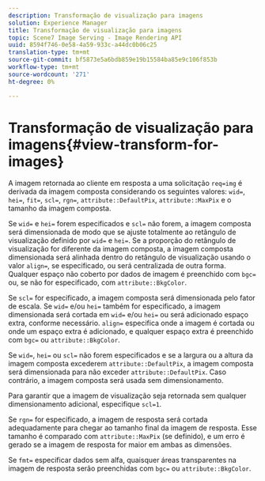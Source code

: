 ```yaml
---
description: Transformação de visualização para imagens
solution: Experience Manager
title: Transformação de visualização para imagens
topic: Scene7 Image Serving - Image Rendering API
uuid: 8594f746-0e58-4a59-933c-a44dc0b06c25
translation-type: tm+mt
source-git-commit: bf5873e5a6bdb859e19b15584ba85e9c106f853b
workflow-type: tm+mt
source-wordcount: '271'
ht-degree: 0%

---
```



# Transformação de visualização para imagens{#view-transform-for-images}

A imagem retornada ao cliente em resposta a uma solicitação `req=img` é derivada da imagem composta considerando os seguintes valores: `wid=`, `hei=`, `fit=`, `scl=`, `rgn=`, `attribute::DefaultPix`, `attribute::MaxPix` e o tamanho da imagem composta.

Se `wid=` e `hei=` forem especificados e `scl=` não forem, a imagem composta será dimensionada de modo que se ajuste totalmente ao retângulo de visualização definido por `wid=` e `hei=`. Se a proporção do retângulo de visualização for diferente da imagem composta, a imagem composta dimensionada será alinhada dentro do retângulo de visualização usando o valor `align=`, se especificado, ou será centralizada de outra forma. Qualquer espaço não coberto por dados de imagem é preenchido com `bgc=` ou, se não for especificado, com `attribute::BkgColor`.

Se `scl=` for especificado, a imagem composta será dimensionada pelo fator de escala. Se `wid=` e/ou `hei=` também for especificado, a imagem dimensionada será cortada em `wid=` e/ou `hei=` ou será adicionado espaço extra, conforme necessário. `align=` especifica onde a imagem é cortada ou onde um espaço extra é adicionado, e qualquer espaço extra é preenchido com  `bgc=` ou  `attribute::BkgColor`.

Se `wid=`, `hei=` ou `scl=` não forem especificados e se a largura ou a altura da imagem composta excederem `attribute::DefaultPix`, a imagem composta será dimensionada para não exceder `attribute::DefaultPix`. Caso contrário, a imagem composta será usada sem dimensionamento.

Para garantir que a imagem de visualização seja retornada sem qualquer dimensionamento adicional, especifique `scl=1`.

Se `rgn=` for especificado, a imagem de resposta será cortada adequadamente para chegar ao tamanho final da imagem de resposta. Esse tamanho é comparado com `attribute::MaxPix` (se definido), e um erro é gerado se a imagem de resposta for maior em ambas as dimensões.

Se `fmt=` especificar dados sem alfa, quaisquer áreas transparentes na imagem de resposta serão preenchidas com `bgc=` ou `attribute::BkgColor`.
